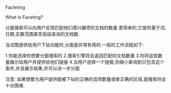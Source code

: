 Facteting

What Is Faceting?

分面搜索可以向用户反馈匹配他们感兴趣项的文档的数量.更简单的,它提供基于词,日期,实数范围甚至高级查询的文档数.

当试图提供给用户下钻功能时,分面是非常有用的.一般的工作流程如下:

  1.你能选择你想要分面搜索的
  2.搜索引擎将会返回匹配的文档数量
  3.你将这些数量展示给用户并提供给他们链接
  4.当用户选择一个链接,你缩小查询到只包含这个条件,并且展示结果,并可以进一步分面
  
注意: 如果想要为用户提供能被下钻的正确的选项数量或者正确的区域,面搜索将会十分困难. 
